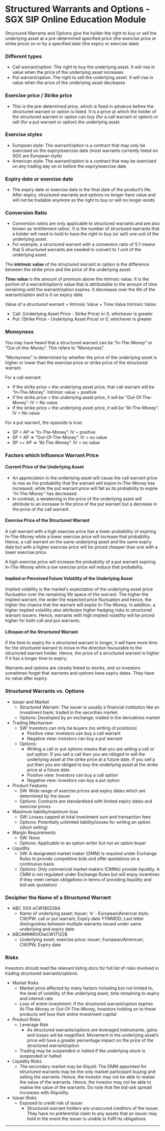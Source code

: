 # Structured Warrants and Options - SGX SIP Online Education Module

Structured Warrants and Options give the holder the right to buy or sell the underlying asset at a pre-determined specified price (the exercise price or strike price) on or by a specified date (the expiry or exercise date)

### Different types
* Call warrant/option: The right to buy the underlying asset. It will rise in value when the price of the underlying asset increases
* Put warrant/option: The right to sell the underlying asset. It will rise in value when the price of the underlying asset decreases

### Exercise price / Strike price
* This is the pre-determined price, which is fixed in advance before the structured warrant or option is listed. It is a price at which the holder of the structured warrant or option can buy (for a call warrant or option) or sell (for a put warrant or option) the underlying asset.

### Exercise styles
* European style: The warrant/option is a contract that may only be exercised on the expiry/exercise date (most warrants currently listed on SGX are European style)
* American style: The warrant/option is a contract that may be exercised on any trading day on or before the expiry/exercise date

### Expiry date or exercise date
* The expiry date or exercise date is the final date of the product’s life. After expiry, structured warrants and options no longer have value and will not be tradable anymore as the right to buy or sell no longer exists

### Conversion Ratio
* Conversion ratios are only applicable to structured warrants and are also known as ‘entitlement ratios’. It is the number of structured warrants that a holder will need to hold to have the right to buy (or sell) one unit of the underlying asset.
* For example, a structured warrant with a conversion ratio of 5:1 means that 5 structured warrants are needed to convert to 1 unit of the underlying asset.

The **intrinsic value** of the structured warrant or option is the difference between the strike price and the price of the underlying asset.

**Time value** is the amount of premium above the intrinsic value. It is the portion of a warrant/option’s value that is attributable to the amount of time remaining until the warrant/option expires. It decreases over the life of the warrant/option and is 0 on expiry date.

Value of a structured warrant = Intrinsic Value + Time Value
Intrinsic Value:
* Call: (Underlying Asset Price - Strike Price) or 0, whichever is greater
* Put: (Strike Price - Underlying Asset Price) or 0, whichever is greater

### Moneyness
You may have heard that a structured warrant can be “In-The-Money” or “Out-of-the-Money”. This refers to “Moneyness”.

“Moneyness” is determined by whether the price of the underlying asset is higher or lower than the exercise price or strike price of the structured warrant.

For a call warrant:
* If the strike price < the underlying asset price, that call warrant will be “In-The-Money”. Intrinsic value = positive
* If the strike price > the underlying asset price, it will be “Out-Of-The-Money”. IV = No value
* If the strike price = the underlying asset price, it will be “At-The-Money”. IV = No value

For a put warrant, the opposite is true:
* SP > AP => “In-The-Money”. IV = positive
* SP < AP => “Out-Of-The-Money”. IV = no value
* SP == AP => “At-The-Money”. IV = no value

### Factors which Influence Warrant Price
#### Current Price of the Underlying Asset
* An appreciation in the underlying asset will cause the call warrant price to rise as the probability that the warrant will expire In-The-Money has increased, while the put warrant price will fall as its probability to expire “In-The-Money” has decreased.
* In contrast, a weakening in the price of the underlying asset will attribute to an increase in the price of the put warrant but a decrease in the price of the call warrant.

#### Exercise Price of the Structured Warrant
A call warrant with a high exercise price has a lower probability of expiring In-The-Money while a lower exercise price will increase that probability. Hence, a call warrant on the same underlying asset and the same expiry date but with a higher exercise price will be priced cheaper than one with a lower exercise price.

A high exercise price will increase the probability of a put warrant expiring In-The-Money while a low exercise price will reduce that probability.

#### Implied or Perceived Future Volatility of the Underlying Asset
Implied volatility is the market’s expectation of the underlying asset price fluctuation over the remaining life space of the warrant. The higher the implied warrant, the wider the expected price fluctuation and hence, the higher the chance that the warrant will expire In-The-Money.
In addition, a higher implied volatility also attributes higher hedging risks to structured warrant issuers. Hence, warrants with high implied volatility will be priced higher for both call and put warrants.

#### Lifespan of the Structured Warrant
If the time to expiry for a structured warrant is longer, it will have more time for the structured warrant to move in the direction favourable to the structured warrant holder. Hence, the price of a structured warrant is higher if it has a longer time to expiry.

Warrants and options are closely linked to stocks, and so investors sometimes forget that warrants and options have expiry dates. They have no value after expiry.

### Structured Warrants vs. Options
* Issuer and Market
    * Structured Warrant: The issuer is usually a financial institution like an investment bank; traded in the securities market
    * Options: Developed by an exchange; traded in the derivatives market
* Trading Mechanism
    * SW: Investors can only be buyers (no writing of positions)
        * Positive view: investors can buy a call warrant
        * Negative view: investors can buy a put warrant
    * Options:
        * Writing a call or put options means that you are selling a call or put option. If you sell a call then you are obliged to sell the underlying asset at the strike price at a future date. If you sell a put then you are obliged to buy the underlying asset at the strike price at a future date.
        * Positive view: Investors can buy a call option
        * Negative view: Investors can buy a put option
* Product Features
    * SW: Wide range of exercise prices and expiry dates which are determined by the issuer
    * Options: Contracts are standardised with limited expiry dates and exercise prices
* Maximum liability/maximum loss
    * SW: Losses capped at total investment sum and transaction fees
    * Options: Potentially unlimited liability/losses for writing an option (short selling)
* Margin Requirements
    * SW: None
    * Options: Applicable to an option writer but not an option buyer
* Liquidity
    * SW: A designated market maker (DMM) is required under Exchange Rules to provide competitive bids and offer quotations on a continuous basis
    * Options: Only commercial market makers (CMMs) provide liquidity. A CMM is not regulated under Exchange Rules but will enjoy incentives if they meet certain obligations in terms of providing liquidity and bid-ask quotation)

### Decipher the Name of a Structured Warrant
* ABC XXX eCW180226A
    * Name of underlying asset; Issuer; ‘e’ - European/Americal style; CW/PW: call or put warrant; Expiry date YYMMDD; Last letter distinguishes between multiple warrants issued under same underlying and expiry date
* ABC#####XXXeCW171228
    * Underlying asset; exercise price; issuer; European/American; CW/PW; Expiry date

### Risks
Investors should read the relevant listing docs for full list of risks involved in trading structured warrants/options.
* Market Risks
    * Market price affected by many factors including but not limited to, the level of volatility of the underlying asset, time remaining to expiry and interest rate
    * Loss of entire investment: If the structured warrant/option expires At-The-Money or Out-Of-The-Money, investors holding on to these products will lose their entire investment capital
* Product Risks
    * Leverage Risk
        * As structured warrants/options are leveraged instruments, gains and losses will be magnified. Movement in the underlying asset’s price will have a greater percentage impact on the price of the structured warrant/option
    * Trading may be suspended or halted if the underlying stock is suspended or halted
* Liquidity Risks
    * The secondary market may be illiquid: The DMM appointed for structured warrants may be the only market participant buying and selling the warrants. Hence, the investor may not be able to realise the value of the warrants. Hence, the investor may not be able to realise the value of the warrants. Do note that the bid-ask spread increases with illiquidity.
* Issuer Risks
    * Exposed to credit risk of issuer
        * Structured warrant holders are unsecured creditors of the issuer. They have no preferential claim to any assets that an issuer may hold in the event the issuer is unable to fulfil its obligations

---
